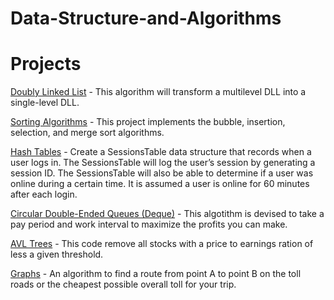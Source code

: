 # Data-Structure-and-Algorithms
# Projects


[Doubly Linked List](https://github.com/AdityaManojMenon/Data-Structures-and-Algorithms/tree/main/Doubly%20Linked%20List) - This algorithm will transform a multilevel DLL into a single-level DLL.


[Sorting Algorithms](https://github.com/AdityaManojMenon/Data-Structures-and-Algorithms/tree/main/Sorting%20Algorithms) - This project implements the bubble, insertion, selection, and merge sort algorithms.


[Hash Tables](https://github.com/AdityaManojMenon/Data-Structures-and-Algorithms/tree/main/Hash%20Tables) - Create a SessionsTable data structure that records when a user logs in. The SessionsTable will log the user’s session by
generating a session ID. The SessionsTable will also be able to determine if a user was online during a certain time. It
is assumed a user is online for 60 minutes after each login.


[Circular Double-Ended Queues (Deque)](https://github.com/AdityaManojMenon/Data-Structures-and-Algorithms/tree/main/Deque) - This algotithm is devised to take a pay period and work interval to maximize the profits you can make.


[AVL Trees](https://github.com/AdityaManojMenon/Data-Structures-and-Algorithms/tree/main/AVL%20Trees) - This code remove all stocks with a price to earnings ration of less a given threshold.


[Graphs](https://github.com/AdityaManojMenon/Data-Structures-and-Algorithms/tree/main/Graphs) - An algorithm to find a route from point A to point B on the toll roads or the cheapest possible overall toll for your trip.
